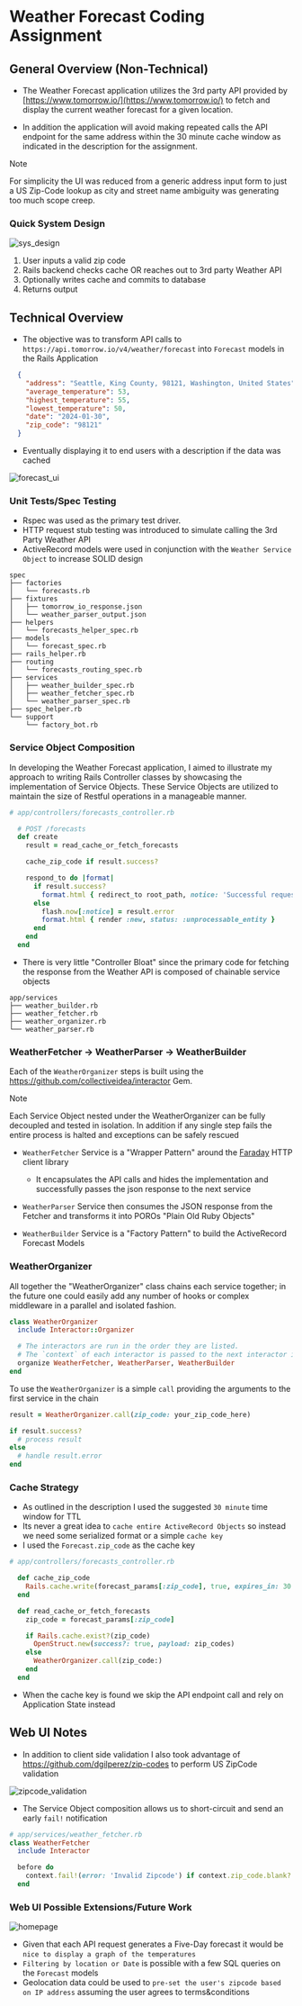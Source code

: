 # Weather Forecast Coding Assignment

## General Overview (Non-Technical) 

- The Weather Forecast application utilizes the 3rd party API provided by [https://www.tomorrow.io/](https://www.tomorrow.io/) to fetch and display the current weather forecast for a given location.

- In addition the application will avoid making repeated calls the API endpoint for the same address within the 30 minute cache window as indicated in the description for the assignment.

> [!NOTE]
>  For simplicity the UI was reduced from a generic address input form to just a US Zip-Code lookup as city and street name ambiguity was generating too much scope creep.

### Quick System Design

![sys_design](https://github.com/taywils/weather_forecast/assets/833843/d0f95063-cec4-4bf4-80ce-8dda283e6234)

1. User inputs a valid zip code
2. Rails backend checks cache OR reaches out to 3rd party Weather API
3. Optionally writes cache and commits to database
4. Returns output

## Technical Overview

- The objective was to transform API calls to `https://api.tomorrow.io/v4/weather/forecast` into `Forecast` models in the Rails Application

```json
  {
    "address": "Seattle, King County, 98121, Washington, United States",
    "average_temperature": 53,
    "highest_temperature": 55,
    "lowest_temperature": 50,
    "date": "2024-01-30",
    "zip_code": "98121"
  }
```

- Eventually displaying it to end users with a description if the data was cached

![forecast_ui](https://github.com/taywils/weather_forecast/assets/833843/fa3f55e2-a925-464d-9c00-9ce921d7c9b7)


### Unit Tests/Spec Testing

- Rspec was used as the primary test driver.
- HTTP request stub testing was introduced to simulate calling the 3rd Party Weather API
- ActiveRecord models were used in conjunction with the `Weather Service Object` to increase SOLID design
```
spec
├── factories
│   └── forecasts.rb
├── fixtures
│   ├── tomorrow_io_response.json
│   └── weather_parser_output.json
├── helpers
│   └── forecasts_helper_spec.rb
├── models
│   └── forecast_spec.rb
├── rails_helper.rb
├── routing
│   └── forecasts_routing_spec.rb
├── services
│   ├── weather_builder_spec.rb
│   ├── weather_fetcher_spec.rb
│   └── weather_parser_spec.rb
├── spec_helper.rb
└── support
    └── factory_bot.rb
```

### Service Object Composition

In developing the Weather Forecast application, I aimed to illustrate my approach to writing Rails Controller classes by showcasing the implementation of Service Objects. These Service Objects are utilized to maintain the size of Restful operations in a manageable manner.

```ruby
# app/controllers/forecasts_controller.rb

  # POST /forecasts
  def create
    result = read_cache_or_fetch_forecasts

    cache_zip_code if result.success?

    respond_to do |format|
      if result.success?
        format.html { redirect_to root_path, notice: 'Successful request!' }
      else
        flash.now[:notice] = result.error
        format.html { render :new, status: :unprocessable_entity }
      end
    end
  end
```

- There is very little "Controller Bloat" since the primary code for fetching the response from the Weather API is composed of chainable service objects

```
app/services
├── weather_builder.rb
├── weather_fetcher.rb
├── weather_organizer.rb
└── weather_parser.rb
```

### WeatherFetcher -> WeatherParser -> WeatherBuilder

Each of the `WeatherOrganizer` steps is built using the https://github.com/collectiveidea/interactor Gem.

> [!NOTE]
> Each Service Object nested under the WeatherOrganizer can be fully decoupled and tested in isolation.
> In addition if any single step fails the entire process is halted and exceptions can be safely rescued

- `WeatherFetcher` Service is a "Wrapper Pattern" around the [Faraday](https://github.com/lostisland/faraday) HTTP client library
  - It encapsulates the API calls and hides the implementation and successfully passes the json response to the next service
 
- `WeatherParser` Service then consumes the JSON response from the Fetcher and transforms it into POROs "Plain Old Ruby Objects"

- `WeatherBuilder` Service is a "Factory Pattern" to build the ActiveRecord Forecast Models

### WeatherOrganizer

All together the "WeatherOrganizer" class chains each service together; in the future one could easily add any number of hooks or complex middleware in a parallel and isolated fashion.

```ruby
class WeatherOrganizer
  include Interactor::Organizer

  # The interactors are run in the order they are listed.
  # The `context` of each interactor is passed to the next interactor in the chain.
  organize WeatherFetcher, WeatherParser, WeatherBuilder
end
```

To use the `WeatherOrganizer` is a simple `call` providing the arguments to the first service in the chain

```ruby
result = WeatherOrganizer.call(zip_code: your_zip_code_here)

if result.success?
  # process result
else
  # handle result.error
end
```

### Cache Strategy

- As outlined in the description I used the suggested `30 minute` time window for TTL
- Its never a great idea to `cache entire ActiveRecord Objects` so instead we need some serialized format or a simple `cache key`
- I used the `Forecast.zip_code` as the cache key

```ruby
# app/controllers/forecasts_controller.rb

  def cache_zip_code
    Rails.cache.write(forecast_params[:zip_code], true, expires_in: 30.minutes)
  end

  def read_cache_or_fetch_forecasts
    zip_code = forecast_params[:zip_code]

    if Rails.cache.exist?(zip_code)
      OpenStruct.new(success?: true, payload: zip_codes)
    else
      WeatherOrganizer.call(zip_code:)
    end
  end
```

- When the cache key is found we skip the API endpoint call and rely on Application State instead

## Web UI Notes

- In addition to client side validation I also took advantage of https://github.com/dgilperez/zip-codes to perform US ZipCode validation

![zipcode_validation](https://github.com/taywils/weather_forecast/assets/833843/137aa5aa-fa7b-468e-bcf2-af2f11b1dce4)

- The Service Object composition allows us to short-circuit and send an early `fail!` notification 

```ruby
# app/services/weather_fetcher.rb
class WeatherFetcher
  include Interactor

  before do
    context.fail!(error: 'Invalid Zipcode') if context.zip_code.blank? || ZipCodes.identify(context.zip_code).blank?
  end
```

### Web UI Possible Extensions/Future Work

![homepage](https://github.com/taywils/weather_forecast/assets/833843/78723df5-cf93-43f5-b453-e5f554327ceb)

- Given that each API request generates a Five-Day forecast it would be `nice to display a graph of the temperatures`
- `Filtering by location or Date` is possible with a few SQL queries on the `Forecast` models
- Geolocation data could be used to `pre-set the user's zipcode based on IP address` assuming the user agrees to terms&conditions
